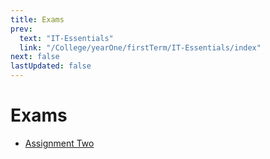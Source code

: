 ```yaml
---
title: Exams
prev:
  text: "IT-Essentials"
  link: "/College/yearOne/firstTerm/IT-Essentials/index"
next: false
lastUpdated: false
---
```


# Exams

- [Assignment Two](ExamTwo.md)
